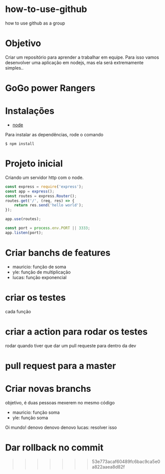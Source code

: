 # how-to-use-github
how to use github as a group

# Objetivo
Criar um repositório para aprender a trabalhar em equipe. Para isso vamos desenvolver uma aplicação em nodejs, mas ela será extremamente simples..

# GoGo power Rangers

# Instalações

- [node](https://nodejs.org/en/)

Para instalar as dependências, rode o comando
```shell
$ npm install
```

# Projeto inicial
Criando um servidor http com o node.

```JavaScript
const express = require('express');
const app = express();
const routes = express.Router();
routes.get('/', (req, res) => {
    return res.send('hello world');
});

app.use(routes);

const port = process.env.PORT || 3333;
app.listen(port);
```

# Criar banchs de features
- mauricio: função de soma
- yle: função de multiplicação
- lucas: função exponencial

# criar os testes
cada função

# criar a action para rodar os testes
rodar quando tiver que dar um pull requeste para dentro da dev

# pull request para a master

# Criar novas branchs
objetivo, é duas pessoas mexerem no mesmo código
- mauricio: função soma
- yle: função soma

Oi mundo!
denovo
denovo
denovo
 lucas: resolver isso

# Dar rollback no commit
>>>>>>> 53e773acaf60489fc6bac9ca5e0a822aaea8d82f

